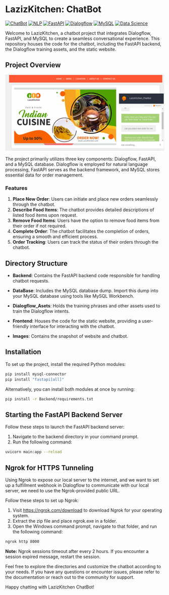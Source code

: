 # LazizKitchen: ChatBot
[![ChatBot](https://img.shields.io/badge/ChatBot-Active-brightgreen)](https://your-chatbot-url) [![NLP](https://img.shields.io/badge/NLP-Enabled-blue)](https://your-nlp-url) [![FastAPI](https://img.shields.io/badge/FastAPI-Integrated-orange)](https://fastapi.tiangolo.com/) [![Dialogflow](https://img.shields.io/badge/Dialogflow-Connected-blueviolet)](https://dialogflow.com/) [![MySQL](https://img.shields.io/badge/MySQL-Used-blue)](https://www.mysql.com/) [![Data Science](https://img.shields.io/badge/Data%20Science-Applied-brightgreen)](https://your-datascience-url)


Welcome to LazizKitchen, a chatbot project that integrates Dialogflow, FastAPI, and MySQL to create a seamless conversational experience. This repository houses the code for the chatbot, including the FastAPI backend, the Dialogflow training assets, and the static website.

## Project Overview

![Website Image with ChatBot](Images/LazizKitchen_1.png)

The project primarily utilizes three key components: Dialogflow, FastAPI, and a MySQL database. Dialogflow is employed for natural language processing, FastAPI serves as the backend framework, and MySQL stores essential data for order management.

### Features

1. **Place New Order**: Users can initiate and place new orders seamlessly through the chatbot.
2. **Describe Food Items**: The chatbot provides detailed descriptions of listed food items upon request.
3. **Remove Food Items**: Users have the option to remove food items from their order if not required.
4. **Complete Order**: The chatbot facilitates the completion of orders, ensuring a smooth and efficient process.
5. **Order Tracking**: Users can track the status of their orders through the chatbot.

## Directory Structure

- **Backend**: Contains the FastAPI backend code responsible for handling chatbot requests.
  
- **DataBase**: Includes the MySQL database dump. Import this dump into your MySQL database using tools like MySQL Workbench.

- **Dialogflow_Asets**: Holds the training phrases and other assets used to train the Dialogflow intents.

- **Frontend**: Houses the code for the static website, providing a user-friendly interface for interacting with the chatbot.

- **Images**: Contains the snapshot of website and chatbot.

## Installation

To set up the project, install the required Python modules:

```bash
pip install mysql-connector
pip install "fastapi[all]"
```

Alternatively, you can install both modules at once by running:

```bash
pip install -r Backend/requirements.txt
```

## Starting the FastAPI Backend Server

Follow these steps to launch the FastAPI backend server:

1. Navigate to the backend directory in your command prompt.
2. Run the following command:
```bash
uvicorn main:app --reload
```

## Ngrok for HTTPS Tunneling

Using Ngrok to expose our local server to the internet, and we want to set up a fulfillment webhook in Dialogflow to communicate with our local server, we need to use the Ngrok-provided public URL.

Follow these steps to set up Ngrok:

1. Visit https://ngrok.com/download to download Ngrok for your operating system.
2. Extract the zip file and place ngrok.exe in a folder.
3. Open the Windows command prompt, navigate to that folder, and run the following command:

```bash
ngrok http 8000
```
**Note:** Ngrok sessions timeout after every 2 hours. If you encounter a session expired message, restart the session.

Feel free to explore the directories and customize the chatbot according to your needs. If you have any questions or encounter issues, please refer to the documentation or reach out to the community for support.

Happy chatting with LazizKitchen ChatBot!

